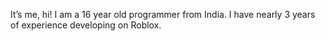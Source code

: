 It’s me, hi! I am a 16 year old programmer from India.
I have nearly 3 years of experience developing on Roblox.
